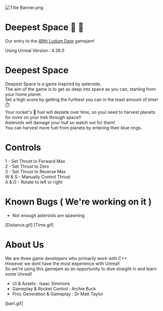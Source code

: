 ![Title Banner.png](///raw/08f/33/z/406b2.png)

# Deepest Space :rocket: :milky_way:
Our entry to the [48th Ludum Dare](https://ldjam.com/) gamejam! 

Using Unreal Version : 4.26.0

# Deepest Space
Deepest Space is a game inspired by asteroids.</br>
The aim of the game is to get as deep into space as you can, starting from your home planet.</br>
Set a high score by getting the furthest you can in the least amount of time! :stopwatch:</br>
Your rocket's :rocket: fuel will deplete over time, so youl need to harvest planets for more on your trek 
through space!!</br>
Asteroids will damage your hull so watch out for them!</br>
You can harvest more fuel from planets by entering their blue rings.</br>


# Controls
1 - Set Thrust to Forward Max</br>
2 - Set Thrust to Zero</br>
3 - Set Thrust to Reverse Max</br>
W & S  - Manually Control Thrust</br>
A & D - Rotate to left or right</br>


# Known Bugs ( We're working on it )
- Not enough asteroids are spawning</br>


[Distance.gif]
[Time.gif]


# About Us
We are three game developers who primarily work with C++</br>
However we dont have the most experience with Unreal!</br>
So we're using this gamejam as an opportunity to dive straight in and learn some Unreal!</br>

- UI & Assets : Isaac Simmons
- Gameplay & Rocket Control : Archie Buck
- Proc Generation & Gameplay : Dr Matt Taylor

[bart.gif]